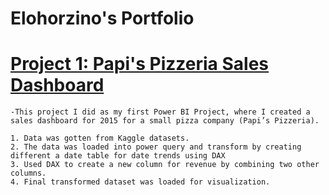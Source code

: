#  Elohorzino's Portfolio

# [Project 1: Papi's Pizzeria Sales Dashboard](https://github.com/Zinoirene/Papi-s-Pizzeria.git)

    -This project I did as my first Power BI Project, where I created a sales dashboard for 2015 for a small pizza company (Papi’s Pizzeria).
    
    1. Data was gotten from Kaggle datasets.
    2. The data was loaded into power query and transform by creating different a date table for date trends using DAX
    3. Used DAX to create a new column for revenue by combining two other columns.
    4. Final transformed dataset was loaded for visualization.

